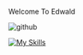 Welcome To Edwald 

![github](https://img.shields.io/badge/GitHub-000000?style=for-the-badge&logo=GitHub&logoColor=white)


[![My Skills](https://skills.thijs.gg/icons?i=js,html,css,wasm)](https://skills.thijs.gg)


